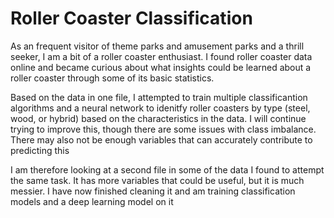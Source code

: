 # Roller Coaster Classification

As an frequent visitor of theme parks and amusement parks and a thrill seeker, I am a bit of a roller coaster enthusiast. I found roller coaster data online and became curious about what insights could be learned about a roller coaster through some of its basic statistics. 

Based on the data in one file, I attempted to train multiple classificantion algorithms and a neural network to idenitfy roller coasters by type (steel, wood, or hybrid) based on the characteristics in the data. I will continue trying to improve this, though there are some issues with class imbalance. There may also not be enough variables that can accurately contribute to predicting this

I am therefore looking at a second file in some of the data I found to attempt the same task. It has more variables that could be useful, but it is much messier. I have now finished cleaning it and am training classification models and a deep learning model on it
